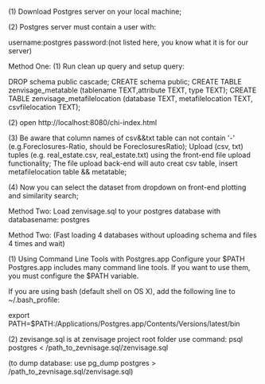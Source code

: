 <!--This is a clean instruction for building a Postgres Server for zenvisage-->

(1) Download Postgres server on your local machine;

(2) Postgres server must contain a user with:

username:postgres
password:(not listed here, you know what it is for our server)


Method One:
(1) Run clean up query and setup query:

DROP schema public cascade;
CREATE schema public;
CREATE TABLE zenvisage_metatable (tablename TEXT,attribute TEXT, type TEXT);
CREATE TABLE zenvisage_metafilelocation (database TEXT, metafilelocation TEXT, csvfilelocation TEXT);

(2) open http://localhost:8080/chi-index.html

(3) Be aware that column names of csv&&txt table can not contain '-' 
(e.g.Foreclosures-Ratio, should be ForeclosuresRatio);
Upload (csv, txt) tuples (e.g. real_estate.csv, real_estate.txt) using the front-end file upload functionality;
The file upload back-end will auto creat csv table, insert metafilelocation table && metatable;

(4) Now you can select the dataset from dropdown on front-end plotting and similarity search;

Method Two:
Load zenvisage.sql to your postgres database with databasename: postgres


Method Two: (Fast loading 4 databases without uploading schema and files 4 times and wait)

(1)
Using Command Line Tools with Postgres.app
Configure your $PATH
Postgres.app includes many command line tools. If you want to use them, you must configure the $PATH variable.

If you are using bash (default shell on OS X), add the following line to ~/.bash_profile:

export PATH=$PATH:/Applications/Postgres.app/Contents/Versions/latest/bin

(2)
zevisange.sql is at zenvisage project root folder
use command:
psql postgres < /path_to_zevnisage.sql/zenvisage.sql

(to dump database: use pg_dump postgres > /path_to_zevnisage.sql/zenvisage.sql)



